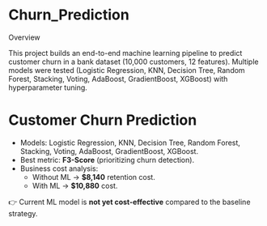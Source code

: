 # Churn_Prediction

Overview

This project builds an end-to-end machine learning pipeline to predict customer churn in a bank dataset (10,000 customers, 12 features). Multiple models were tested (Logistic Regression, KNN, Decision Tree, Random Forest, Stacking, Voting, AdaBoost, GradientBoost, XGBoost) with hyperparameter tuning.

# Customer Churn Prediction


- Models: Logistic Regression, KNN, Decision Tree, Random Forest, Stacking, Voting, AdaBoost, GradientBoost, XGBoost.  
- Best metric: **F3-Score** (prioritizing churn detection).  
- Business cost analysis:  
  - Without ML → **$8,140** retention cost.  
  - With ML → **$10,880** cost.  

👉 Current ML model is **not yet cost-effective** compared to the baseline strategy.
